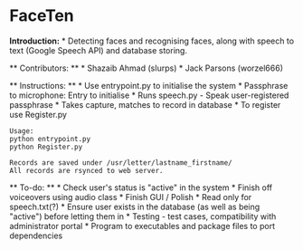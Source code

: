 # FaceTen 


**Introduction:**
	* Detecting faces and recognising faces, along with speech to text (Google Speech API) and database storing. 

** Contributors: **
	* Shazaib Ahmad (sIurps)
	* Jack Parsons  (worzel666)

** Instructions: **
	* Use entrypoint.py to initialise the system
	* Passphrase to microphone: Entry to initialise 
	* Runs speech.py - Speak user-registered passphrase
	* Takes capture, matches to record in database
	* To register use Register.py

	Usage:
	python entrypoint.py
	python Register.py

	Records are saved under /usr/letter/lastname_firstname/
	All records are rsynced to web server. 
	

** To-do: **
	* Check user's status is "active" in the system
	* Finish off voiceovers using audio class
	* Finish GUI / Polish
	* Read only for speech.txt(?)
	* Ensure user exists in the database (as well as being "active") before letting them in
	* Testing - test cases, compatibility with administrator portal
	* Program to executables and package files to port dependencies



